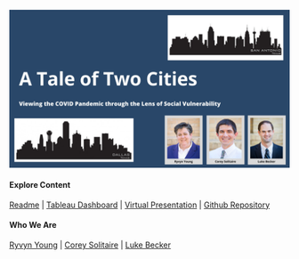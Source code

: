 ![](https://raw.githubusercontent.com/SVI-Capstone/a_tale_of_two_cities.github.io/main/Corey's%20Slides.jpg)
#### Explore Content
[Readme](https://github.com/SVI-Capstone/svi_capstone/blob/main/README.md)  | [Tableau Dashboard](https://public.tableau.com/profile/ryvyn.young#!/vizhome/SVIandCOVID/StorySVIandCases?publish=yes)   |   [Virtual Presentation](https://codeup.com/darden/)   |   [Github Repository](https://github.com/SVI-Capstone/svi_capstone)
#### Who We Are
[Ryvyn Young](https://github.com/RyvynYoung)   |   [Corey Solitaire](https://github.com/CSolitaire)   |   [Luke Becker](https://github.com/lukewbecker)

